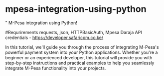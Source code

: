 # mpesa-integration-using-python
" M-Pesa integration using Python!

#Requrirements
  requests,
  json,
  HTTPBasicAuth,
  Mpesa Daraja API credentials - https://developer.safaricom.co.ke/

In this tutorial, we'll guide you through the process of integrating M-Pesa's powerful payment system into your Python applications. Whether you're a beginner or an experienced developer, this tutorial will provide you with step-by-step instructions and practical examples to help you seamlessly integrate M-Pesa functionality into your projects. 

